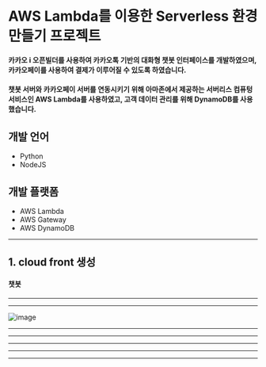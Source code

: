 # AWS Lambda를 이용한 Serverless 환경 만들기 프로젝트

#### 카카오 i 오픈빌더를 사용하여 카카오톡 기반의 대화형 챗봇 인터페이스를 개발하였으며, 카카오페이를 사용하여 결제가 이루어질 수 있도록 하였습니다.   
#### 챗봇 서버와 카카오페이 서버를 연동시키기 위해 아마존에서 제공하는 서버리스 컴퓨텅 서비스인 AWS Lambda를 사용하였고, 고객 데이터 관리를 위해 DynamoDB를 사용했습니다.

## 개발 언어
  - Python
  - NodeJS
  
## 개발 플랫폼
  - AWS Lambda
  - AWS Gateway
  - AWS DynamoDB

<hr/>

## 1. cloud front 생성


#### 챗봇

<hr/>


<hr/>

![image](https://user-images.githubusercontent.com/55127182/109089643-ece01a00-7754-11eb-80f7-820b9e5a5c95.png)

<hr/>

<hr/>


<hr/>




<hr/>


<hr/>


